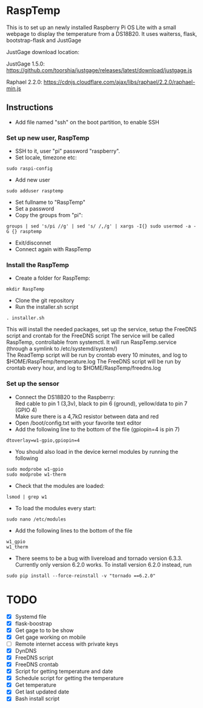 # RaspTemp
This is to set up an newly installed Raspberry Pi OS Lite with a small webpage to display the temperature from a DS18B20.
It uses waiterss, flask, bootstrap-flask and JustGage

JustGage download location:

JustGage 1.5.0: https://github.com/toorshia/justgage/releases/latest/download/justgage.js

Raphael 2.2.0: https://cdnjs.cloudflare.com/ajax/libs/raphael/2.2.0/raphael-min.js

## Instructions

- Add file named "ssh" on the boot partition, to enable SSH

### Set up new user, RaspTemp
- SSH to it, user "pi" password "raspberry".
- Set locale, timezone etc:
```
sudo raspi-config
```
- Add new user
```
sudo adduser rasptemp
```
- Set fullname to "RaspTemp"
- Set a password
- Copy the groups from "pi":
```
groups | sed 's/pi //g' | sed 's/ /,/g' | xargs -I{} sudo usermod -a -G {} rasptemp
```
- Exit/disconnet
- Connect again with RaspTemp
### Install the RaspTemp
- Create a folder for RaspTemp:
```
mkdir RaspTemp
```
- Clone the git repository
- Run the installer.sh script
```
. installer.sh
```
This will install the needed packages, set up the service, setup the FreeDNS script and crontab for the FreeDNS script
The service will be called RaspTemp, controllable from systemctl. It will run RaspTemp.service (through a symlink to /etc/systemd/system/)  
The ReadTemp script will be run by crontab every 10 minutes, and log to $HOME/RaspTemp/temperature.log
The FreeDNS script will be run by crontab every hour, and log to $HOME/RaspTemp/freedns.log
 
 ### Set up the sensor
- Connect the DS18B20 to the Raspberry:  
Red cable to pin 1 (3,3v), black to pin 6 (ground), yellow/data to pin 7 (GPIO 4)  
Make sure there is a 4,7kΩ resistor between data and red  
- Open /boot/config.txt with your favorite text editor
- Add the following line to the bottom of the file (gpiopin=4 is pin 7)
```
dtoverlay=w1-gpio,gpiopin=4
```
- You should also load in the device kernel modules by running the following
```
sudo modprobe w1-gpio
sudo modprobe w1-therm
```
- Check that the modules are loaded:
```
lsmod | grep w1
```
- To load the modules every start:
```
sudo nano /etc/modules
```
- Add the following lines to the bottom of the file
```
w1_gpio
w1_therm
```
- There seems to be a bug with livereload and tornado version 6.3.3. Currently only version 6.2.0 works. To install version 6.2.0 instead, run
```
sudo pip install --force-reinstall -v "tornado ==6.2.0"
```

# TODO
- [x] Systemd file
- [x] flask-boostrap
- [x] Get gage to to be show
- [x] Get gage working on mobile
- [ ] Remote internet access with private keys
- [x] DynDNS
- [x] FreeDNS script
- [x] FreeDNS crontab
- [x] Script for getting temperature and date
- [x] Schedule script for getting the temperature
- [x] Get temperature
- [x] Get last updated date
- [x] Bash install script
